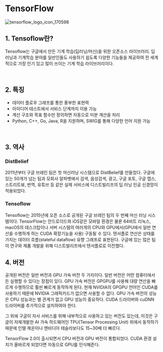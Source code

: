 # TensorFlow

![tensorflow_logo_icon_170598](https://user-images.githubusercontent.com/112846155/202891105-143c327b-2eb0-48dc-83d2-5d1756be2a2c.png)

## 1. Tensoflow란?
Tensoflow는 구글에서 만든 기계 학습(딥러닝/머신)을 위한 오픈소스 라이브러리. 딥러닝과 기계학습 분야를 일반인들도 사용하기 쉽도록 다양한 기능들을 제공하여 전 세계적으로 가장 인기 있고 많이 쓰이는 기계 학습 라이브러리이다. 

<br>

## 2. 특징
- 데이터 플로우 그래프를 통한 풍부한 표현력
- 아이디어 테스트에서 서비스 단계까지 이용 가능
- 계산 구조와 목표 함수만 정의하면 자동으로 미분 계산을 처리
- Python, C++, Go, Java, R을 지원하며, SWIG를 통해 다양한 언어 지원 가능

<br>

## 3. 역사
### DistBelief
2011년부터 구글 브레인 팀은 첫 머신러닝 시스템으로 DistBelief를 만들었다. 구글에 있는 50개가 넘는 팀과 모회사 알파벳에서 검색, 음성검색, 광고, 구글 포토, 구글 맵스, 스트리트뷰, 번역, 유튜브 등 같은 실제 서비스에 디스트빌리프의 딥 러닝 인공 신경망이 적용되었다.

### Tensoflow
Tensoflow는 2015년에 오픈 소스로 공개된 구글 브레인 팀의 두 번째 머신 러닝 시스템이다. TensorFlow는 안드로이드와 iOS같은 모바일 환경은 물론 64비트 리눅스, macOS의 데스크탑이나 서버 시스템의 여러개의 CPU와 GPU에서(GPU에서 일반 연산을 수행하게 하는 CUDA 확장기능을 사용) 구동될 수 있다. 텐서플로 연산은 상태를 가지는 데이터 흐름(stateful dataflow) 유향 그래프로 표현된다. 구글에 있는 많은 팀이 연구와 제품 개발을 위해 디스트빌리프에서 텐서플로로 이전했다.

## 4. 버전
공개된 버전은 일반 버전과 GPU 가속 버전 두 가지이다. 일반 버전은 어떤 컴퓨터에서든 실행할 수 있다는 장점이 있다.
GPU 가속 버전은 GPGPU를 사용해 대량 연산을 빠르게 수행하므로 훨씬 빠르게 동작하게 된다. 현재 NVIDIA의 GPGPU 언어인 CUDA를 사용하기 때문에 NVIDIA 그래픽카드가 없으면 사용할 수 없다. GPU 가속 버전의 성능은 CPU 성능과는 별 관계가 없고 GPU 성능이 중요하다. CUDA 드라이버와 cuDNN 드라이버를 추가적으로 설치하여야 한다.

그 외에 구글이 자사 서비스를 위해 내부적으로 사용하고 있는 버전도 있는데, 이것은 구글이 자체개발한 AI 가속 하드웨어인 TPU(Tensor Processing Unit) 위에서 동작하기 때문에 인텔 제온이나 엔비디아 테슬라보다도 15~30배 더 빠르다.

TensorFlow 2.0이 출시되면서 CPU 버전과 GPU 버전이 통합되었다. CUDA 환경 설치가 올바르게 되었다면 자동으로 GPU를 인식해준다.
